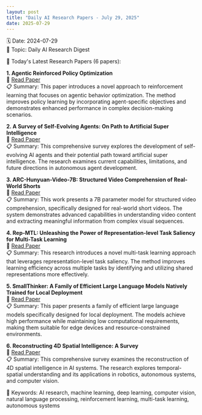```yaml
---
layout: post
title: "Daily AI Research Papers - July 29, 2025"
date: 2025-07-29
---
```


🗓️ Date: 2024-07-29  
🎯 Topic: Daily AI Research Digest  

📌 Today's Latest Research Papers (6 papers):

**1. Agentic Reinforced Policy Optimization**  
🔗 [Read Paper](https://huggingface.co/papers)  
📋 Summary: This paper introduces a novel approach to reinforcement learning that focuses on agentic behavior optimization. The method improves policy learning by incorporating agent-specific objectives and demonstrates enhanced performance in complex decision-making scenarios.

**2. A Survey of Self-Evolving Agents: On Path to Artificial Super Intelligence**  
🔗 [Read Paper](https://huggingface.co/papers)  
📋 Summary: This comprehensive survey explores the development of self-evolving AI agents and their potential path toward artificial super intelligence. The research examines current capabilities, limitations, and future directions in autonomous agent development.

**3. ARC-Hunyuan-Video-7B: Structured Video Comprehension of Real-World Shorts**  
🔗 [Read Paper](https://huggingface.co/papers)  
📋 Summary: This work presents a 7B parameter model for structured video comprehension, specifically designed for real-world short videos. The system demonstrates advanced capabilities in understanding video content and extracting meaningful information from complex visual sequences.

**4. Rep-MTL: Unleashing the Power of Representation-level Task Saliency for Multi-Task Learning**  
🔗 [Read Paper](https://huggingface.co/papers)  
📋 Summary: This research introduces a novel multi-task learning approach that leverages representation-level task saliency. The method improves learning efficiency across multiple tasks by identifying and utilizing shared representations more effectively.

**5. SmallThinker: A Family of Efficient Large Language Models Natively Trained for Local Deployment**  
🔗 [Read Paper](https://huggingface.co/papers)  
📋 Summary: This paper presents a family of efficient large language models specifically designed for local deployment. The models achieve high performance while maintaining low computational requirements, making them suitable for edge devices and resource-constrained environments.

**6. Reconstructing 4D Spatial Intelligence: A Survey**  
🔗 [Read Paper](https://huggingface.co/papers)  
📋 Summary: This comprehensive survey examines the reconstruction of 4D spatial intelligence in AI systems. The research explores temporal-spatial understanding and its applications in robotics, autonomous systems, and computer vision.

🔑 Keywords: AI research, machine learning, deep learning, computer vision, natural language processing, reinforcement learning, multi-task learning, autonomous systems 

